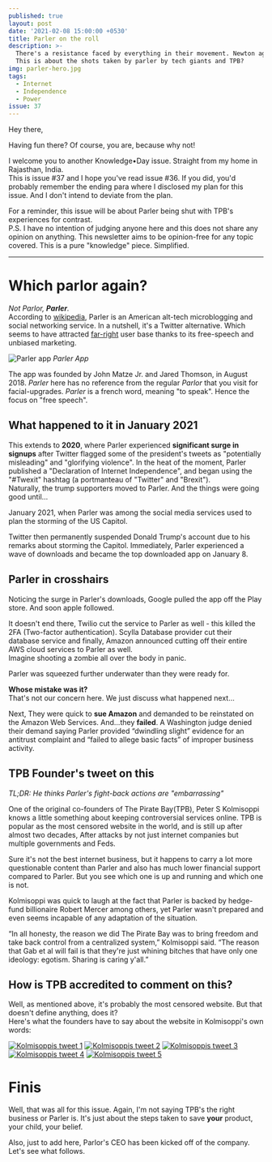 ```yaml
---
published: true
layout: post
date: '2021-02-08 15:00:00 +0530'
title: Parler on the roll
description: >-
  There's a resistance faced by everything in their movement. Newton agrees.
  This is about the shots taken by parler by tech giants and TPB?
img: parler-hero.jpg
tags:
  - Internet
  - Independence
  - Power
issue: 37
---
```

Hey there,

Having fun there? Of course, you are, because why not!

I welcome you to another Knowledge•Day issue. Straight from my home in Rajasthan, India.  
This is issue #37 and I hope you've read issue #36. If you did, you'd probably remember the ending para where I disclosed my plan for this issue. And I don't intend to deviate from the plan.  

For a reminder, this issue will be about Parler being shut with TPB's experiences for contrast.  
P.S. I have no intention of judging anyone here and this does not share any opinion on anything. This newsletter aims to be opinion-free for any topic covered. This is a pure "knowledge" piece. Simplified.  

----

# Which parlor again?
_Not Parlor, **Parler**._  
According to [wikipedia](https://en.wikipedia.org/wiki/Parler), Parler is an American alt-tech microblogging and social networking service. In a nutshell, it's a Twitter alternative. Which seems to have attracted [far-right](https://en.wikipedia.org/wiki/Far-right_politics) user base thanks to its free-speech and unbiased marketing.  

![Parler app]({{site.baseurl}}/assets/img/parler-app-pics.jpg)
_Parler App_

The app was founded by John Matze Jr. and Jared Thomson, in August 2018. _Parler_ here has no reference from the regular _Parlor_ that you visit for facial-upgrades. _Parler_ is a french word, meaning "to speak". Hence the focus on "free speech".  

## What happened to it in January 2021
This extends to **2020**, where Parler experienced **significant surge in signups** after Twitter flagged some of the president's tweets as "potentially misleading" and "glorifying violence". In the heat of the moment, Parler published a "Declaration of Internet Independence", and began using the "#Twexit" hashtag (a portmanteau of "Twitter" and "Brexit").  
Naturally, the trump supporters moved to Parler. And the things were going good until...   

January 2021, when Parler was among the social media services used to plan the storming of the US Capitol.  

Twitter then permanently suspended Donald Trump's account due to his remarks about storming the Capitol. Immediately, Parler experienced a wave of downloads and became the top downloaded app on January 8.  

## Parler in crosshairs
Noticing the surge in Parler's downloads, Google pulled the app off the Play store. And soon apple followed.   

It doesn't end there, Twilio cut the service to Parler as well - this killed the 2FA (Two-factor authentication). Scylla Database provider cut their database service and finally, Amazon announced cutting off their entire AWS cloud services to Parler as well.     
Imagine shooting a zombie all over the body in panic.   

Parler was squeezed further underwater than they were ready for.

**Whose mistake was it?**  
That's not our concern here. We just discuss what happened next...  

Next, They were quick to **sue Amazon** and demanded to be reinstated on the Amazon Web Services. And...they **failed**. A Washington judge denied their demand saying Parler provided “dwindling slight” evidence for an antitrust complaint and “failed to allege basic facts” of improper business activity.  

## TPB Founder's tweet on this
_TL;DR: He thinks Parler's fight-back actions are "embarrassing"_  

One of the original co-founders of The Pirate Bay(TPB), Peter S Kolmisoppi knows a little something about keeping controversial services online. TPB is popular as the most censored website in the world, and is still up after almost two decades, After attacks by not just internet companies but multiple governments and Feds.   

Sure it's not the best internet business, but it happens to carry a lot more questionable content than Parler and also has much lower financial support compared to Parler. But you see which one is up and running and which one is not.  

Kolmisoppi was quick to laugh at the fact that Parler is backed by hedge-fund billionaire Robert Mercer among others, yet Parler wasn't prepared and even seems incapable of any adaptation of the situation.  

“In all honesty, the reason we did The Pirate Bay was to bring freedom and take back control from a centralized system,” Kolmisoppi said. “The reason that Gab et al will fail is that they're just whining bitches that have only one ideology: egotism. Sharing is caring y'all.”

## How is TPB accredited to comment on this?

Well, as mentioned above, it's probably the most censored website. But that doesn't define anything, does it?  
Here's what the founders have to say about the website in Kolmisoppi's own words:

[![Kolmisoppis tweet 1]({{site.baseurl}}/assets/img/tpb_tweet1.png)](https://twitter.com/brokep/status/1348194329005875203)
[![Kolmisoppis tweet 2]({{site.baseurl}}/assets/img/tpb_tweet2.png)](https://twitter.com/brokep/status/1348224123592437760)
[![Kolmisoppis tweet 3]({{site.baseurl}}/assets/img/tpb_tweet3.png)](https://twitter.com/brokep/status/1348400548991688704)
[![Kolmisoppis tweet 4]({{site.baseurl}}/assets/img/tpb_tweet4.png)](https://twitter.com/brokep/status/1348402724354879492)
[![Kolmisoppis tweet 5]({{site.baseurl}}/assets/img/tpb_tweet5.png)](https://twitter.com/brokep/status/1348402729530646532)

# Finis
Well, that was all for this issue. Again, I'm not saying TPB's the right business or Parler is. It's just about the steps taken to save **your** product, your child, your belief.

Also, just to add here, Parlor's CEO has been kicked off of the company. Let's see what follows.
